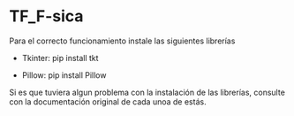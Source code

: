 # TF_F-sica
Para el correcto funcionamiento instale las siguientes librerías
- Tkinter:
   pip install tkt

- Pillow:
   pip install Pillow

Si es que tuviera algun problema con la instalación de las librerías, consulte con la documentación original de cada unoa de estás.
